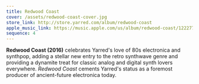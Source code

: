 ```yaml
---
title: Redwood Coast
cover: /assets/redwood-coast-cover.jpg
store_link: http://store.yarred.com/album/redwood-coast
apple_music_link: https://music.apple.com/us/album/redwood-coast/1222779423
sequence: 4
---
```


**Redwood Coast (2016)** celebrates Yarred's love of 80s electronica and synthpop, adding a stellar new entry to the retro synthwave genre and providing a dynamite treat for classic analog and digital synth lovers everywhere. _Redwood Coast_ cements Yarred's status as a foremost producer of ancient-future electronica today.

